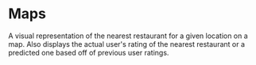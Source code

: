# Maps
A visual representation of the nearest restaurant for a given location on a map. Also displays the actual user's rating of the nearest restaurant or a predicted one based off of previous user ratings.
